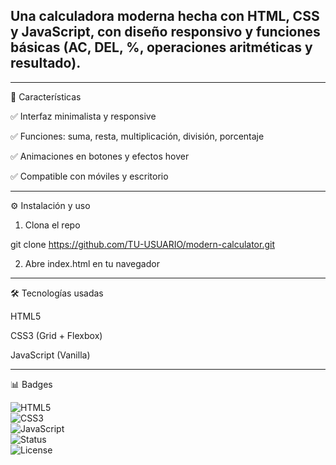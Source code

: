 ## Una calculadora moderna hecha con HTML, CSS y JavaScript, con diseño responsivo y funciones básicas (AC, DEL, %, operaciones aritméticas y resultado).


---

🚀 Características

✅ Interfaz minimalista y responsive

✅ Funciones: suma, resta, multiplicación, división, porcentaje

✅ Animaciones en botones y efectos hover

✅ Compatible con móviles y escritorio



---


⚙️ Instalación y uso

1. Clona el repo

git clone https://github.com/TU-USUARIO/modern-calculator.git


2. Abre index.html en tu navegador




---

🛠️ Tecnologías usadas

HTML5

CSS3 (Grid + Flexbox)

JavaScript (Vanilla)



---

📊 Badges

![HTML5](https://img.shields.io/badge/HTML5-E34F26?style=for-the-badge&logo=html5&logoColor=white)  
![CSS3](https://img.shields.io/badge/CSS3-1572B6?style=for-the-badge&logo=css3&logoColor=white)  
![JavaScript](https://img.shields.io/badge/JavaScript-ES6+-F7DF1E?style=for-the-badge&logo=javascript&logoColor=black)  
![Status](https://img.shields.io/badge/Status-Active-success?style=for-the-badge)  
![License](https://img.shields.io/badge/License-MIT-blue?style=for-the-badge)
